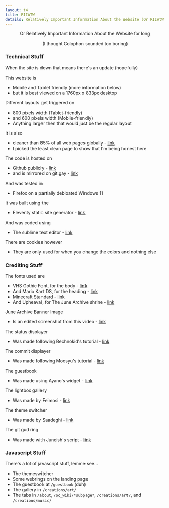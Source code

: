 ```yaml
---
layout: t4
title: RIIATW
details: Relatively Important Information About the Website (Or RIIAtW for short)
---
```


<center>Or Relatively Important Information About the Website for long

(I thought Colophon sounded too boring)</center>

### Technical Stuff
When the site is down that means there's an update (hopefully)

This website is 
 - Mobile and Tablet friendly (more information below)
 - but it is best viewed on a 1760px x 833px desktop

 Different layouts get triggered on
 - 800 pixels width (Tablet-friendly)
 - and 600 pixels width (Mobile-friendly)
 - Anything larger then that would just be the regular layout

It is also
- cleaner than 85% of all web pages globally - [link](https://www.websitecarbon.com/website/mechagic-party/)
- I picked the least clean page to show that I'm being honest here

The code is hosted on
 - Github publicly - [link](https://github.com/mechagic/mechagic.github.io)
 - and is mirrored on git.gay - [link](https://git.gay/MECHAGIC/github_mirror)

And was tested in
 - Firefox on a partially debloated Windows 11

 It was built using the
 - Eleventy static site generator - [link](https://www.11ty.dev/)

 And was coded using
 - The sublime text editor - [link](https://www.sublimetext.com/)

 There are cookies however
 - They are only used for when you change the colors and nothing else

 ### Crediting Stuff

 The fonts used are
 - VHS Gothic Font, for the body - [link](https://www.dafont.com/vhs-gothic.font)
 - And Mario Kart DS, for the heading - [link](https://www.dafont.com/mario-kart-ds.font)
 - Minecraft Standard - [link](https://www.dafont.com/minecraft-standard.font)
 - And Upheaval, for The June Archive shrine - [link](https://www.dafont.com/upheaval.font)

 June Archive Banner Image
 - Is an edited screenshot from this video - [link](https://www.youtube.com/watch?v=bocpm0Wdfqw)

 The status displayer
 - Was made following Bechnokid's tutorial - [link](https://bechnokid.neocities.org/resources/tut_statuscafefeed)

 The commit displayer
 - Was made following Moosyu's tutorial - [link](http://moosyu.com/pages/guides/latest_commit/)

 The guestbook
 - Was made using Ayano's widget - [link](https://virtualobserver.moe/ayano/comment-widget)

 The lightbox gallery
 - Was made by Feimosi - [link](https://github.com/feimosi/baguetteBox.js/)

  The theme switcher
 - Was made by Saadeghi - [link](https://github.com/saadeghi/theme-change)

  The git gud ring
 - Was made with Juneish's script - [link](https://juneish.neocities.org/written/resources/?page=webstring)

 ### Javascript Stuff

 There's a lot of javascript stuff, lemme see...

 - The themeswitcher
 - Some webrings on the landing page
 - The guestbook at `/guestbook` (duh)
 - The gallery in `/creations/art/`
 - The tabs in `/about`, `/oc_wiki/*subpage*`, `/creations/art/`, and `/creations/music/`
